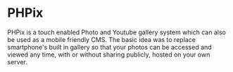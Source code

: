 # PHPix
PHPix is a touch enabled Photo and Youtube gallery system which can also be used as a mobile friendly CMS. The basic idea was to replace smartphone's built in gallery so that your photos can be accessed and viewed any time, with or without sharing publicly, hosted on your own server.
